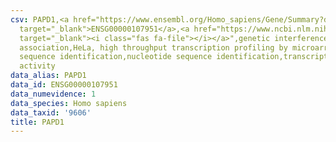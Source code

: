 ```yaml
---
csv: PAPD1,<a href="https://www.ensembl.org/Homo_sapiens/Gene/Summary?db=core;g=ENSG00000107951"
  target="_blank">ENSG00000107951</a>,<a href="https://www.ncbi.nlm.nih.gov/pubmed/17216044"
  target="_blank"><i class="fas fa-file"></i></a>",genetic interference,functional
  association,HeLa, high throughput transcription profiling by microarray,nucleotide
  sequence identification,nucleotide sequence identification,transcriptional regulation,down-regulates
  activity
data_alias: PAPD1
data_id: ENSG00000107951
data_numevidence: 1
data_species: Homo sapiens
data_taxid: '9606'
title: PAPD1
---
```

